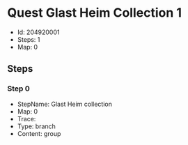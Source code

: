 # Quest Glast Heim Collection 1

- Id: 204920001
- Steps: 1
- Map: 0

## Steps

### Step 0
- StepName:  Glast Heim collection
- Map:  0
- Trace:  
- Type:  branch
- Content:  group


